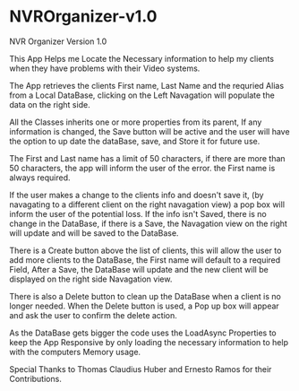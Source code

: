# NVROrganizer-v1.0
NVR Organizer Version 1.0

This App Helps me Locate the Necessary information to help my clients when they have problems with their Video systems.

The App retrieves the clients First name, Last Name and the requried Alias from a Local DataBase, clicking on the Left Navagation will populate the data on the right side.

All the Classes inherits one or more properties from its parent, If any information is changed, the Save button will be active and the user will have the option to up date the dataBase, save, and Store it for future use.

The First and Last name has a limit of 50 characters, if there are more than 50 characters, the app will inform the user of the error. the First name is always required.

If the user makes a change to the clients info and doesn't save it, (by navagating to a different client on the right navagation view) a pop box will inform the user of the potential loss. If the info isn't Saved, there is no change in the DataBase, if there is a Save, the Navagation view on the right will update and will be saved to the DataBase.

There is a Create button above the list of clients, this will allow the user to add more clients to the DataBase, the First name will default to a required Field, After a Save, the DataBase will update and the new client will be displayed on the right side Navagation view.

There is also a Delete button to clean up the DataBase when a client is no longer needed. When the Delete button is used, a Pop up box will appear and ask the user to confirm the delete action.

As the DataBase gets bigger the code uses the LoadAsync Properties to keep the App Responsive by only loading the necessary information to help with the computers Memory usage.

Special Thanks to Thomas Claudius Huber and Ernesto Ramos for their Contributions.
